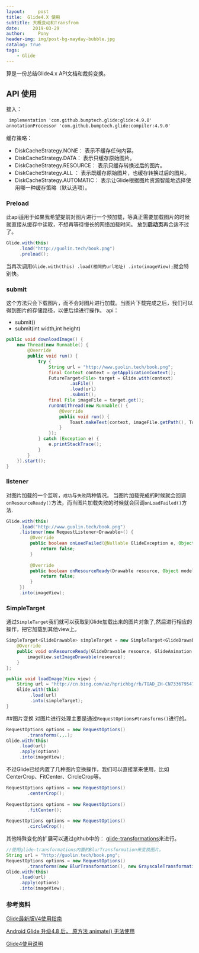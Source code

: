 ```yaml
---
layout:     post
title:  Glide4.X 使用
subtitle: 大概变动和Transfrom
date:     2019-03-29
author:     Pony
header-img: img/post-bg-mayday-bubble.jpg
catalog: true
tags:
    - Glide
---
```



算是一份总结Glide4.x API文档和裁剪变换。

## API 使用
接入：

```xml
 implementation 'com.github.bumptech.glide:glide:4.9.0'
annotationProcessor 'com.github.bumptech.glide:compiler:4.9.0'
```

缓存策略：
* DiskCacheStrategy.NONE： 表示不缓存任何内容。
* DiskCacheStrategy.DATA： 表示只缓存原始图片。
* DiskCacheStrategy.RESOURCE： 表示只缓存转换过后的图片。
* DiskCacheStrategy.ALL ： 表示既缓存原始图片，也缓存转换过后的图片。
* DiskCacheStrategy.AUTOMATIC： 表示让Glide根据图片资源智能地选择使用哪一种缓存策略（默认选项）。

### Preload

此api适用于如果我希望提前对图片进行一个预加载，等真正需要加载图片的时候就直接从缓存中读取，不想再等待慢长的网络加载时间。
放到**启动页**再合适不过了。

```java
Glide.with(this)
     .load("http://guolin.tech/book.png")
     .preload();
```

当再次调用`Glide.with(this)
     .load(相同的url地址)
     .into(imageView);`就会特别快。
     
### submit
这个方法只会下载图片，而不会对图片进行加载。当图片下载完成之后，我们可以得到图片的存储路径，以便后续进行操作。
api：
* submit()
* submit(int width,int height)

```java
public void downloadImage() {
    new Thread(new Runnable() {
        @Override
        public void run() {
            try {
                String url = "http://www.guolin.tech/book.png";
                final Context context = getApplicationContext();
                FutureTarget<File> target = Glide.with(context)
                        .asFile()
                        .load(url)
                        .submit();
                final File imageFile = target.get();
                runOnUiThread(new Runnable() {
                    @Override
                    public void run() {
                        Toast.makeText(context, imageFile.getPath(), Toast.LENGTH_LONG).show();
                    }
                });
            } catch (Exception e) {
                e.printStackTrace();
            }
        }
    }).start();
}
```

### listener
对图片加载的一个监听，`成功`与`失败`两种情况。
当图片加载完成的时候就会回调`onResourceReady()`方法，而当图片加载失败的时候就会回调`onLoadFailed()`方法.
```java
Glide.with(this)
     .load("http://www.guolin.tech/book.png")
     .listener(new RequestListener<Drawable>() {
         @Override
         public boolean onLoadFailed(@Nullable GlideException e, Object model, Target<Drawable> target, boolean isFirstResource) {
             return false;
         }
 
         @Override
         public boolean onResourceReady(Drawable resource, Object model, Target<Drawable> target, DataSource dataSource, boolean isFirstResource) {
             return false;
         }
     })
     .into(imageView);
```

### SimpleTarget
通过`SimpleTarget`我们就可以获取到Glide加载出来的图片对象了,然后进行相应的操作，把它加载到其他view上。
```java
SimpleTarget<GlideDrawable> simpleTarget = new SimpleTarget<GlideDrawable>() {
    @Override
    public void onResourceReady(GlideDrawable resource, GlideAnimation glideAnimation) {
        imageView.setImageDrawable(resource);
    }
};

public void loadImage(View view) {
    String url = "http://cn.bing.com/az/hprichbg/rb/TOAD_ZH-CN7336795473_1920x1080.jpg";
    Glide.with(this)
         .load(url)
         .into(simpleTarget);
}
```

##图片变换
对图片进行处理主要是通过`RequestOptions#transforms()`进行的。

```java
RequestOptions options = new RequestOptions()
        .transforms(...);
Glide.with(this)
     .load(url)
     .apply(options)
     .into(imageView);
```

不过Glide已经内置了几种图片变换操作，我们可以直接拿来使用，比如CenterCrop、FitCenter、CircleCrop等。
```java
RequestOptions options = new RequestOptions()
        .centerCrop();
 
RequestOptions options = new RequestOptions()
        .fitCenter();
 
RequestOptions options = new RequestOptions()
        .circleCrop();
```
其他特殊变化的扩展可以通过github中的：
[glide-transformations](https://github.com/wasabeef/glide-transformations)来进行。

```java
//使用glide-transformations内置的BlurTransformation来变换图片。
String url = "http://guolin.tech/book.png";
RequestOptions options = new RequestOptions()
        .transforms(new BlurTransformation(), new GrayscaleTransformation());
Glide.with(this)
     .load(url)
     .apply(options)
     .into(imageView);
```


### 参考资料
[Glide最新版V4使用指南](https://blog.csdn.net/u013005791/article/details/74532091/#52-transitionoptions)


[Android Glide 升级4.8 后， 原方法 animate() 无法使用](https://blog.csdn.net/shijianduan1/article/details/86675168)


[Glide4使用说明](https://blog.csdn.net/u013320868/article/details/78839875)